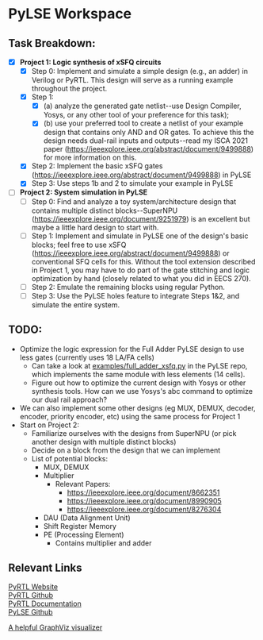 # PyLSE Workspace

## Task Breakdown:
- [X] __Project 1: Logic synthesis of xSFQ circuits__
    - [x] Step 0: Implement and simulate a simple design (e.g., an adder) in Verilog or PyRTL. This design will serve as a running example throughout the project.
    - [x] Step 1:
        - [x] (a) analyze the generated gate netlist--use Design Compiler, Yosys, or any other tool of your preference for this task);
        - [x] (b) use your preferred tool to create a netlist of your example design that contains only AND and OR gates. To achieve this the design needs dual-rail inputs and outputs--read my ISCA 2021 paper (https://ieeexplore.ieee.org/abstract/document/9499888) for more information on this.
    - [x] Step 2: Implement the basic xSFQ gates (https://ieeexplore.ieee.org/abstract/document/9499888) in PyLSE
    - [x] Step 3: Use steps 1b and 2 to simulate your example in PyLSE

- [ ] __Project 2: System simulation in PyLSE__
    - [ ] Step 0: Find and analyze a toy system/architecture design that contains multiple distinct blocks--SuperNPU (https://ieeexplore.ieee.org/document/9251979) is an excellent but maybe a little hard design to start with.
    - [ ] Step 1: Implement and simulate in PyLSE one of the design's basic blocks; feel free to use xSFQ (https://ieeexplore.ieee.org/abstract/document/9499888) or conventional SFQ cells for this. Without the tool extension described in Project 1, you may have to do part of the gate stitching and logic optimization by hand (closely related to what you did in EECS 270).
    - [ ] Step 2: Emulate the remaining blocks using regular Python.
    - [ ] Step 3: Use the PyLSE holes feature to integrate Steps 1&2, and simulate the entire system.
## TODO:
- Optimize the logic expression for the Full Adder PyLSE design to use less gates (currently uses 18 LA/FA cells)
    - Can take a look at [examples/full_adder_xsfq.py](https://github.com/UCSBarchlab/PyLSE/blob/main/examples/full_adder_xsfq.py) in the PyLSE repo, which implements the same module with less elements (14 cells).
    - Figure out how to optimize the current design with Yosys or other synthesis tools. How can we use Yosys's abc command to optimize our dual rail approach?
- We can also implement some other designs (eg MUX, DEMUX, decoder, encoder, priority encoder, etc) using the same process for Project 1
- Start on Project 2:
    - Familiarize ourselves with the designs from SuperNPU (or pick another design with multiple distinct blocks)
    - Decide on a block from the design that we can implement
    - List of potential blocks:
      - MUX, DEMUX
      - Multiplier
        - Relevant Papers:
            - https://ieeexplore.ieee.org/document/8662351
            - https://ieeexplore.ieee.org/document/8990905
            - https://ieeexplore.ieee.org/document/8276304
      - DAU (Data Alignment Unit)
      - Shift Register Memory
      - PE (Processing Element)
        - Contains multiplier and adder



## Relevant Links
[PyRTL Website](http://ucsbarchlab.github.io/PyRTL/)  
[PyRTL Github](https://github.com/UCSBarchlab/PyRTL)  
[PyRTL Documentation](https://pyrtl.readthedocs.io/en/latest/index.html)  
[PyLSE Github](https://github.com/UCSBarchlab/PyLSE)  

[A helpful GraphViz visualizer](https://dreampuf.github.io/GraphvizOnline/)
